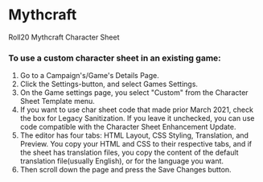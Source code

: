 # Mythcraft
Roll20 Mythcraft Character Sheet

### To use a custom character sheet in an existing game:
1. Go to a Campaign's/Game's Details Page.
2. Click the Settings-button, and select Games Settings.
3. On the Game settings page, you select "Custom" from the Character Sheet Template menu.
4. If you want to use char sheet code that made prior March 2021, check the box for Legacy Sanitization. If you leave it unchecked, you can use code compatible with the Character Sheet Enhancement Update.
5. The editor has four tabs: HTML Layout, CSS Styling, Translation, and Preview.
    You copy your HTML and CSS to their respective tabs, and if the sheet has translation files, you copy the content of the default translation file(usually English), or for the language you want.
6. Then scroll down the page and press the Save Changes button.
